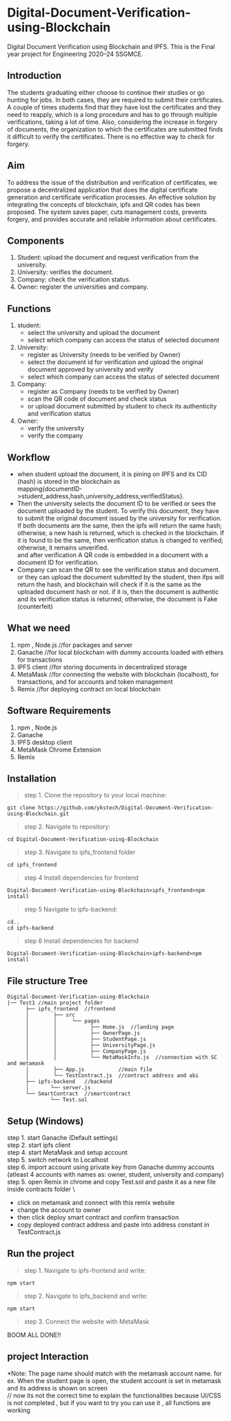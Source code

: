 # Digital-Document-Verification-using-Blockchain
Digital Document Verification using Blockchain and IPFS. This is the Final year project for Engineering 2020–24 SSGMCE.
## Introduction
The students graduating either choose to continue their studies or go hunting for jobs. In both cases, they are required to submit their certificates. A couple of times students find that they have lost the certificates and they need to reapply, which is a long procedure and has to go through multiple verifications, taking a lot of time. Also, considering the increase in forgery of documents, the organization to which the certificates are submitted finds it difficult to verify the certificates. There is no effective way to check for forgery.
## Aim
To address the issue of the distribution and verification of certificates, we propose a decentralized application that does the digital certificate generation and certificate verification processes. An effective solution by integrating the concepts of blockchain, ipfs and QR codes has been proposed. The system saves paper, cuts management costs, prevents forgery, and provides accurate and reliable information about certificates.
## Components
1. Student: upload the document and request verification from the university.
2. University: verifies the document.
3. Company: check the verification status.
4. Owner: register the universities and company.
## Functions
1. student:
   - select the university and upload the document
   - select which company can access the status of selected document
2. University:
   - register as University (needs to be verified by Owner)
   - select the document id for verification and upload the original document approved by university and verify
   - select which company can access the status of selected document
3. Company:
   - register as Company (needs to be verified by Owner)
   - scan the QR code of document and check status
   - or upload document submitted by student to check its authenticity and verification status
4. Owner:
   - verify the university
   - verify the company
## Workflow
- when student upload the document, it is pining on IPFS and its CID (hash) is stored in the blockchain as <br> mapping{documentID->student_address,hash,university_address,verifiedStatus}.
- Then the university selects the document ID to be verified or sees the document uploaded by the student. To verify this document, they have to submit the original document issued by the university for verification. If both documents are the same, then the ipfs will return the same hash; otherwise, a new hash is returned, which is checked in the blockchain. If it is found to be the same, then verification status is changed to verified; otherwise, it remains unverified. \
and after verification A QR code is embedded in a document with a document ID for verification.
- Company can scan the QR to see the verification status and document. \
or they can upload the document submitted by the student, then ifps will return the hash, and blockchain will check if it is the same as the uploaded document hash or not. if it is, then the document is authentic and its verification status is returned; otherwise, the document is Fake (counterfeit)
## What we need 
1) npm , Node.js //for packages and server
2) Ganache //for local blockchain with dummy accounts loaded with ethers for transactions
3) IPFS client //for storing documents in decentralized storage
4) MetaMask //for connecting the website with blockchain (localhost), for transactions, and for accounts and token management
5) Remix //for deploying contract on local blockchain
## Software Requirements
1) npm , Node.js
2) Ganache
3) IPFS desktop client
4) MetaMask Chrome Extension
5) Remix 
## Installation
> step 1. Clone the repository to your local machine:
```
git clone https://github.com/ykstech/Digital-Document-Verification-using-Blockchain.git
```
>step 2. Navigate to repository:
```
cd Digital-Document-Verification-using-Blockchain
```
>step 3. Navigate to ipfs_frontend folder
```
cd ipfs_frontend
```
>step 4 Install dependencies for frontend
```
Digital-Document-Verification-using-Blockchain>ipfs_frontend>npm install
```
>step 5 Navigate to ipfs-backend:
```
cd..
cd ipfs-backend
```
>step 6 Install dependencies for backend
```
Digital-Document-Verification-using-Blockchain>ipfs-backend>npm install
```

## File structure Tree
```
Digital-Document-Verification-using-Blockchain
|── Test1 //main project folder
      ├── ipfs_frontend  //frontend
      │        ├── src
      │        │     └── pages
      │        │           ├── Home.js  //landing page
      │        │           ├── OwnerPage.js  
      │        │           ├── StudentPage.js
      │        │           ├── UniversityPage.js
      │        │           ├── CompanyPage.js
      │        │           └── MetaMaskInfo.js  //connection with SC and metamask 
      │        ├── App.js           //main file
      │        └── TestContract.js  //contract address and abi
      ├── ipfs-backend   //backend
      │       └── server.js 
      └── SmartContract  //smartcontract
              └── Test.sol
```
## Setup (Windows)
step 1. start Ganache (Default settings) \
step 2. start ipfs client               \
step 4. start MetaMask and setup account \
step 5. switch network to Localhost \
step 6. import account using private key from Ganache dummy accounts (atleast 4 accounts with names as: owner, student, university and company) \
step 5. open Remix in chrome and copy Test.sol and paste it as a new file inside contracts folder \
  - click on metamask and connect with this remix website
  - change the account to owner
  - then click deploy smart contract and confirm transaction
  - copy deployed contract address and paste into address constant in TestContract.js
## Run the project
>step 1. Navigate to ipfs-frontend and write:
```
npm start
```
>step 2. Navigate to ipfs_backend and write:
```
npm start
```
>step 3. Connect the website with MetaMask

BOOM ALL DONE!!
## project Interaction
*Note: The page name should match with the metamask account name.
for ex. When the student page is open, the student account is set in metamask and its address is shown on screen\
// now its not the correct time to explain the functionalities because UI/CSS is not completed , but if you want to try you can use it , all functions are working 

      


